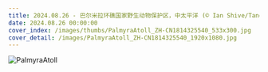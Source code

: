 ```yaml
---
title: 2024.08.26 - 巴尔米拉环礁国家野生动物保护区，中太平洋 (© Ian Shive/Tandem Stills + Motion)
date: 2024.08.26 00:00:00
cover_index: /images/thumbs/PalmyraAtoll_ZH-CN1814325540_533x300.jpg
cover_detail: /images/PalmyraAtoll_ZH-CN1814325540_1920x1080.jpg
---
```


![PalmyraAtoll](/images/PalmyraAtoll_ZH-CN1814325540_1920x1080.jpg)
